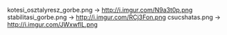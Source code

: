 kotesi_osztalyresz_gorbe.png -> http://i.imgur.com/N9a3t0p.png
stabilitasi_gorbe.png        -> http://i.imgur.com/RCj3Fon.png
csucshatas.png               -> http://i.imgur.com/JWxwflL.png
